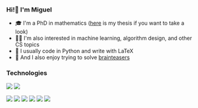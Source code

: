 ### Hi!👋 I'm Miguel
- 🎓 I'm a PhD in mathematics ([here](https://opus.bibliothek.uni-augsburg.de/opus4/frontdoor/index/index/start/0/rows/20/sortfield/score/sortorder/desc/searchtype/simple/query/miguel+pereira+equivariant/docId/95736) is my thesis if you want to take a look)
- 👨‍💻️ I'm also interested in machine learning, algorithm design, and other CS topics
- 🐍 I usually code in Python and write with LaTeX
- 🤔 And I also enjoy trying to solve [brainteasers](https://github.com/miguelbper/jane-street-puzzles)

### Technologies
![](https://img.shields.io/badge/Editor-VS%20Code-blue?style=flat&logo=visualstudio&logoColor=white)
![](https://img.shields.io/badge/Code-Python-brightgreen?style=flat&logo=python&logoColor=white)
<!-- ![](https://img.shields.io/badge/Code-Haskell-brightgreen?style=flat&logo=haskell&logoColor=white) -->
![](https://img.shields.io/badge/Code-LaTeX-brightgreen?style=flat&logo=latex&logoColor=white)
![](https://img.shields.io/badge/Library-NumPy-red?style=flat&logo=numpy&logoColor=white)
![](https://img.shields.io/badge/Library-pandas-red?style=flat&logo=pandas&logoColor=white)
![](https://img.shields.io/badge/Library-scikit--learn-red?style=flat&logo=scikitlearn&logoColor=white)
![](https://img.shields.io/badge/Library-SymPy-red?style=flat&logo=sympy&logoColor=white)
![](https://img.shields.io/badge/Library-SciPy-red?style=flat&logo=scipy&logoColor=white)

<!--### Hi there 👋-->

<!--
**miguelbper/miguelbper** is a ✨ _special_ ✨ repository because its `README.md` (this file) appears on your GitHub profile.

Here are some ideas to get you started:

- 🔭 I’m currently working on ...
- 🌱 I’m currently learning ...
- 👯 I’m looking to collaborate on ...
- 🤔 I’m looking for help with ...
- 💬 Ask me about ...
- 📫 How to reach me: ...
- 😄 Pronouns: ...
- ⚡ Fun fact: ...
-->

<!-- https://shields.io/ -->
<!-- https://simpleicons.org/ -->